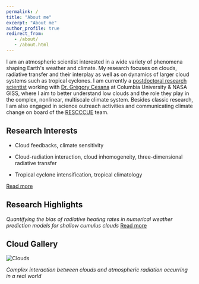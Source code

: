 ```yaml
---
permalink: /
title: "About me"
excerpt: "About me"
author_profile: true
redirect_from: 
   - /about/
   - /about.html
---
```

I am an atmospheric scientist interested in a wide variety of phenomena shaping Earth's weather and climate. My research focuses on clouds, radiative transfer and their interplay as well as on dynamics of larger cloud systems such as tropical cyclones. I am currently a [postdoctoral research scientist](https://ccsr.columbia.edu/people/nina-crnivec) working with [Dr. Grégory Cesana](https://ccsr.columbia.edu/people/gregory-cesana) at Columbia University & NASA GISS, where I aim to better understand low clouds and the role they play in the complex, nonlinear, multiscale climate system. Besides classic research, I am also engaged in science outreach activities and communicating climate change on board of the [RESCCCUE](https://www.emetsoc.org/oc2020-for-rescccue-slovenia/) team.

Research Interests
------
- Cloud feedbacks, climate sensitivity

- Cloud-radiation interaction, cloud inhomogeneity, three-dimensional radiative transfer 

- Tropical cyclone intensification, tropical climatology

[Read more](https://ninacrnivec.github.io/research/)

Research Highlights
------
_Quantifying the bias of radiative heating rates in numerical weather prediction models for shallow cumulus clouds_ [Read more](https://www.atmos-chem-phys.net/19/8083/2019/)

Cloud Gallery
------
![Clouds](/images/CloudTypesNC.jpg)

_Complex interaction between clouds and atmospheric radiation occurring in a real world_

